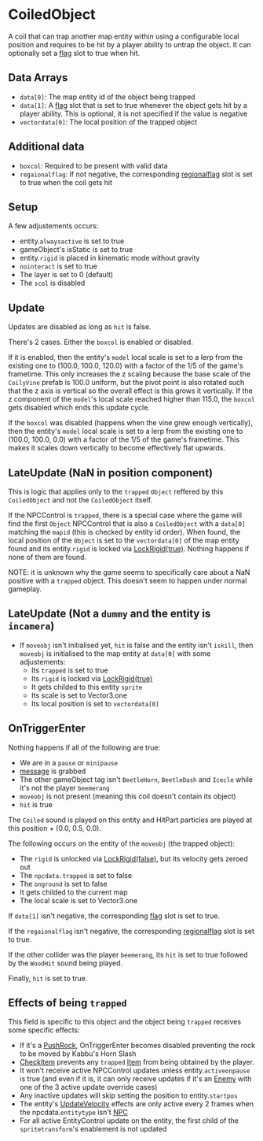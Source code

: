 # CoiledObject
A coil that can trap another map entity within using a configurable local position and requires to be hit by a player ability to untrap the object. It can optionally set a [flag](../../../Flags%20arrays/flags.md) slot to true when hit.

## Data Arrays
- `data[0]`: The map entity id of the object being trapped
- `data[1]`: A [flag](../../../Flags%20arrays/flags.md) slot that is set to true whenever the object gets hit by a player ability. This is optional, it is not specified if the value is negative
- `vectordata[0]`: The local position of the trapped object

## Additional data
- `boxcol`: Required to be present with valid data
- `regaionalflag`: If not negative, the corresponding [regionalflag](../../../Flags%20arrays/Regionalflags.md) slot is set to true when the coil gets hit

## Setup
A few adjustements occurs:
- entity.`alwaysactive` is set to true
- gameObject's isStatic is set to true
- entity.`rigid` is placed in kinematic mode without gravity
- `nointeract` is set to true
- The layer is set to 0 (default)
- The `scol` is disabled

## Update
Updates are disabled as long as `hit` is false.

There's 2 cases. Either the `boxcol` is enabled or disabled.

If it is enabled, then the entity's `model` local scale is set to a lerp from the existing one to (100.0, 100.0, 120.0) with a factor of the 1/5 of the game's frametime. This only increases the z scaling because the base scale of the `CoilyVine` prefab is 100.0 uniform, but the pivot point is also rotated such that the z axis is vertical so the overall effect is this grows it vertically. If the z component of the `model`'s local scale reached higher than 115.0, the `boxcol` gets disabled which ends this update cycle.

If the `boxcol` was disabled (happens when the vine grew enough vertically), then the entity's `model` local scale is set to a lerp from the existing one to (100.0, 100.0, 0.0) with a factor of the 1/5 of the game's frametime. This makes it scales down vertically to become effectively flat upwards.

## LateUpdate (NaN in position component)
This is logic that applies only to the `trapped` `Object` reffered by this `CoiledObject` and not the `CoiledObject` itself.

If the NPCControl is `trapped`, there is a special case where the game will find the first `Object` NPCControl that is also a `CoiledObject` with a `data[0]` matching the `mapid` (this is checked by entity id order). When found, the local position of the `Object` is set to the `vectordata[0]` of the map entity found and its entity.`rigid` is locked via [LockRigid(true)](../../EntityControl/EntityControl%20Methods.md#lockrigid). Nothing happens if none of them are found.

NOTE: it is unknown why the game seems to specifically care about a NaN positive with a `trapped` object. This doesn't seem to happen under normal gameplay.

## LateUpdate (Not a `dummy` and the entity is `incamera`)
- If `moveobj` isn't initialised yet, `hit` is false and the entity isn't `iskill`, then `moveobj` is initialised to the map entity at `data[0]` with some adjustements:
  - Its `trapped` is set to true
  - Its `rigid` is locked via [LockRigid(true)](../EntityControl/EntityControl%20Methods.md#lockrigid)
  - It gets childed to this entity `sprite`
  - Its scale is set to Vector3.one
  - Its local position is set to `vectordata[0]`

## OnTriggerEnter
Nothing happens if all of the following are true:
- We are in a `pause` or `minipause`
- [message](../../../SetText/Notable%20states.md#message) is grabbed
- The other gameObject tag isn't `BeetleHorn`, `BeetleDash` and `Icecle` while it's not the player `beemerang`
- `moveobj` is not present (meaning this coil doesn't contain its object)
- `hit` is true

The `Coiled` sound is played on this entity and HitPart particles are played at this position + (0.0, 0.5, 0.0).

The following occurs on the entity of the `moveobj` (the trapped object):
- The `rigid` is unlocked via [LockRigid(false)](../../EntityControl/EntityControl%20Methods.md#lockrigid), but its velocity gets zeroed out
- The `npcdata.trapped` is set to false
- The `onground` is set to false
- It gets childed to the current map
- The local scale is set to Vector3.one

If `data[1]` isn't negative, the corresponding [flag](../../../Flags%20arrays/flags.md) slot is set to true.

If the `regaionalflag` isn't negative, the corresponding [regionalflag](../../../Flags%20arrays/Regionalflags.md) slot is set to true.

If the other collider was the player `beemerang`, its `hit` is set to true followed by the `WoodHit` sound being played.

Finally, `hit` is set to true.

## Effects of being `trapped`
This field is specific to this object and the object being `trapped` receives some specific effects:
- If it's a [PushRock](PushRock.md), OnTriggerEnter becomes disabled preventing the rock to be moved by Kabbu's Horn Slash
- [CheckItem](../Notable%20methods/CheckItem.md) prevents any `trapped` [Item](Item.md) from being obtained by the player.
- It won't receive active NPCControl updates unless entity.`activeonpause` is true (and even if it is, it can only receive updates if it's an [Enemy](../NPCType.md#enemy) with one of the 3 active update override cases)
- Any inactive updates will skip setting the position to entity.`startpos`
- The entity's [UpdateVelocity](../../EntityControl/Update%20process/UpdateVelocity.md) effects are only active every 2 frames when the npcdata.`entitytype` isn't [NPC](../NPCType.md#npc)
- For all active EntityControl update on the entity, the first child of the `spritetransform`'s enablement is not updated

